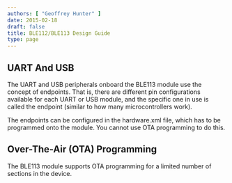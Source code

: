 ```yaml
---
authors: [ "Geoffrey Hunter" ]
date: 2015-02-18
draft: false
title: BLE112/BLE113 Design Guide
type: page
---
```


## UART And USB

The UART and USB peripherals onboard the BLE113 module use the concept of endpoints. That is, there are different pin configurations available for each UART or USB module, and the specific one in use is called the endpoint (similar to how many microcontrollers work).

The endpoints can be configured in the hardware.xml file, which has to be programmed onto the module. You cannot use OTA programming to do this.

## Over-The-Air (OTA) Programming

The BLE113 module supports OTA programming for a limited number of sections in the device. 
